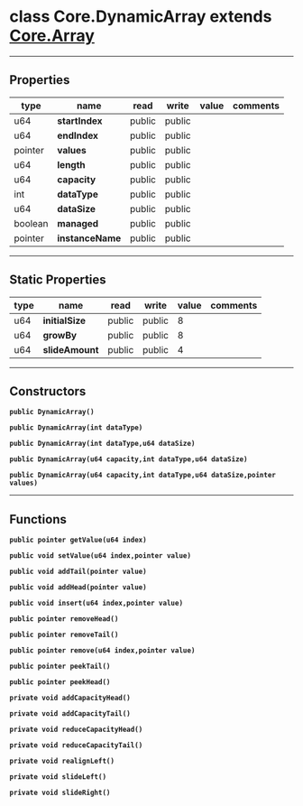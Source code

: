 class Core.DynamicArray extends [Core.Array](Core.Array.md)
===

---
Properties
---
|type|name|read|write|value|comments|
|--- |--- |--- |--- |--- |--- |
|u64|__startIndex__|public|public|||
|u64|__endIndex__|public|public|||
|pointer|__values__|public|public|||
|u64|__length__|public|public|||
|u64|__capacity__|public|public|||
|int|__dataType__|public|public|||
|u64|__dataSize__|public|public|||
|boolean|__managed__|public|public|||
|pointer|__instanceName__|public|public|||

---
Static Properties
---
|type|name|read|write|value|comments|
|--- |--- |--- |--- |--- |--- |
|u64|__initialSize__|public|public|8||
|u64|__growBy__|public|public|8||
|u64|__slideAmount__|public|public|4||

---
Constructors
---

__`public DynamicArray()`__
<div style="margin:1em">

</div>


__`public DynamicArray(int dataType)`__
<div style="margin:1em">

</div>


__`public DynamicArray(int dataType,u64 dataSize)`__
<div style="margin:1em">

</div>


__`public DynamicArray(u64 capacity,int dataType,u64 dataSize)`__
<div style="margin:1em">

</div>


__`public DynamicArray(u64 capacity,int dataType,u64 dataSize,pointer values)`__
<div style="margin:1em">

</div>


---
Functions
---

__`public pointer getValue(u64 index)`__
<div style="margin:1em">

</div>


__`public void setValue(u64 index,pointer value)`__
<div style="margin:1em">

</div>


__`public void addTail(pointer value)`__
<div style="margin:1em">

</div>


__`public void addHead(pointer value)`__
<div style="margin:1em">

</div>


__`public void insert(u64 index,pointer value)`__
<div style="margin:1em">

</div>


__`public pointer removeHead()`__
<div style="margin:1em">

</div>


__`public pointer removeTail()`__
<div style="margin:1em">

</div>


__`public pointer remove(u64 index,pointer value)`__
<div style="margin:1em">

</div>


__`public pointer peekTail()`__
<div style="margin:1em">

</div>


__`public pointer peekHead()`__
<div style="margin:1em">

</div>


__`private void addCapacityHead()`__
<div style="margin:1em">

</div>


__`private void addCapacityTail()`__
<div style="margin:1em">

</div>


__`private void reduceCapacityHead()`__
<div style="margin:1em">

</div>


__`private void reduceCapacityTail()`__
<div style="margin:1em">

</div>


__`private void realignLeft()`__
<div style="margin:1em">

</div>


__`private void slideLeft()`__
<div style="margin:1em">

</div>


__`private void slideRight()`__
<div style="margin:1em">

</div>

